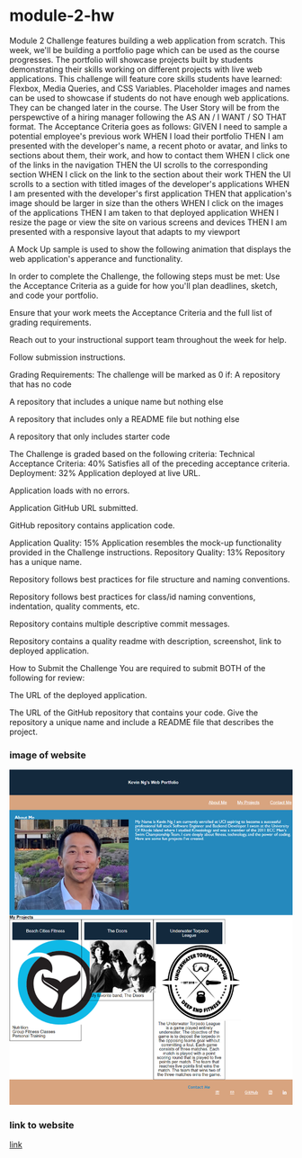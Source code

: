 # module-2-hw
Module 2 Challenge features building a web application from scratch. This week, we'll be building a portfolio page which can be used as the course progresses. 
The portfolio will showcase projects built by students demonstrating their skills working on different projects with live web applications. 
This challenge will feature core skills students have learned: Flexbox, Media Queries, and CSS Variables. 
Placeholder images and names can be used to showcase if students do not have enough web applications. They can be changed later in the course. 
The User Story will be from the perspewctive of a hiring manager following the AS AN / I WANT / SO THAT format.
The Acceptance Criteria goes as follows:
GIVEN I need to sample a potential employee's previous work
WHEN I load their portfolio
THEN I am presented with the developer's name, a recent photo or avatar, and links to sections about them, their work, and how to contact them
WHEN I click one of the links in the navigation
THEN the UI scrolls to the corresponding section
WHEN I click on the link to the section about their work
THEN the UI scrolls to a section with titled images of the developer's applications
WHEN I am presented with the developer's first application
THEN that application's image should be larger in size than the others
WHEN I click on the images of the applications
THEN I am taken to that deployed application
WHEN I resize the page or view the site on various screens and devices
THEN I am presented with a responsive layout that adapts to my viewport

A Mock Up sample is used to show the following animation that displays the web application's apperance and functionality.

In order to complete the Challenge, the following steps must be met:
Use the Acceptance Criteria as a guide for how you'll plan deadlines, sketch, and code your portfolio.

Ensure that your work meets the Acceptance Criteria and the full list of grading requirements.

Reach out to your instructional support team throughout the week for help.

Follow submission instructions.

Grading Requirements:
The challenge will be marked as 0 if:
A repository that has no code

A repository that includes a unique name but nothing else

A repository that includes only a README file but nothing else

A repository that only includes starter code

The Challenge is graded based on the following criteria:
Technical Acceptance Criteria: 40%
Satisfies all of the preceding acceptance criteria.
Deployment: 32%
Application deployed at live URL.

Application loads with no errors.

Application GitHub URL submitted.

GitHub repository contains application code.

Application Quality: 15%
Application resembles the mock-up functionality provided in the Challenge instructions.
Repository Quality: 13%
Repository has a unique name.

Repository follows best practices for file structure and naming conventions.

Repository follows best practices for class/id naming conventions, indentation, quality comments, etc.

Repository contains multiple descriptive commit messages.

Repository contains a quality readme with description, screenshot, link to deployed application.

How to Submit the Challenge
You are required to submit BOTH of the following for review:

The URL of the deployed application.

The URL of the GitHub repository that contains your code. Give the repository a unique name and include a README file that describes the project.

### image of website
![alttext](assets/images/_C__Users_19089_UCI-VIRT-FSF-PT-06-2022-U-LOLC_01-Class-Content_02-Advanced-CSS_CHALLENGE_index.html%20(1).png)

### link to website
[link](https://kevinng2.github.io/module-2-hw/)